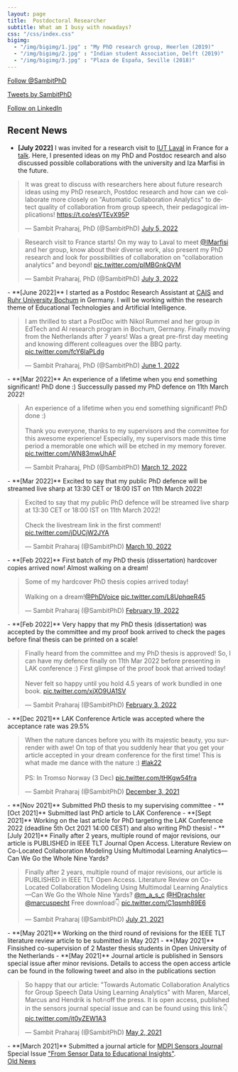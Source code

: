 ```yaml
---
layout: page
title:  Postdoctoral Researcher
subtitle: What am I busy with nowadays?
css: "/css/index.css"
bigimg:
  - "/img/bigimg/1.jpg" : "My PhD research group, Heerlen (2019)"
  - "/img/bigimg/2.jpg" : "Indian student Association, Delft (2019)"
  - "/img/bigimg/3.jpg" : "Plaza de España, Seville (2018)"
---
```


<a href="https://twitter.com/SambitPhD?ref_src=twsrc%5Etfw" class="twitter-follow-button" data-show-count="true">Follow @SambitPhD</a><script async src="https://platform.twitter.com/widgets.js" charset="utf-8"></script>

<a class="twitter-timeline" data-height="800" href="https://twitter.com/SambitPhD?ref_src=twsrc%5Etfw">Tweets by SambitPhD</a> <script async src="https://platform.twitter.com/widgets.js" charset="utf-8"></script> 

<a class="libutton" href="https://www.linkedin.com/comm/mynetwork/discovery-see-all?usecase=PEOPLE_FOLLOWS&followMember=sambitpraharaj" target="_blank">Follow on LinkedIn</a>

<div id="google-custom-search">
<script>
  (function() {
    var cx = '006073558621733530411:kcpgkwoosby';
    var gcse = document.createElement('script');
    gcse.type = 'text/javascript';
    gcse.async = true;
    gcse.src = (document.location.protocol == 'https:' ? 'https:' : 'http:') +
        '//www.google.com/cse/cse.js?cx=' + cx;
    var s = document.getElementsByTagName('script')[0];
    s.parentNode.insertBefore(gcse, s);
  })();
</script>
<gcse:searchbox></gcse:searchbox>
<gcse:searchresults></gcse:searchresults>
</div>

<script async src="https://pagead2.googlesyndication.com/pagead/js/adsbygoogle.js"></script>
<script>
     (adsbygoogle = window.adsbygoogle || []).push({
          google_ad_client: "ca-pub-8842338021751829",
          enable_page_level_ads: true
     });
</script>

## Recent News
- **[July 2022]** I was invited for a research visit to <a href="https://iut-laval.univ-lemans.fr/fr/index.html">IUT Laval</a> in France for a <a href="https://lium.univ-lemans.fr/en/am-i-collaborating-well/">talk</a>. Here, I presented ideas on my PhD and Postdoc research and also discussed possible collaborations with the university and Iza Marfisi in the future.
<blockquote class="twitter-tweet"><p lang="en" dir="ltr">It was great to discuss with researchers here about future research ideas using my PhD research, Postdoc research and how can we collaborate more closely on &quot;Automatic Collaboration Analytics&quot; to detect quality of collaboration from group speech, their pedagogical implications! <a href="https://t.co/esVTEvX95P">https://t.co/esVTEvX95P</a></p>&mdash; Sambit Praharaj, PhD (@SambitPhD) <a href="https://twitter.com/SambitPhD/status/1544295530494304256?ref_src=twsrc%5Etfw">July 5, 2022</a></blockquote> <script async src="https://platform.twitter.com/widgets.js" charset="utf-8"></script>
<blockquote class="twitter-tweet"><p lang="en" dir="ltr">Research visit to France starts! On my way to Laval to meet <a href="https://twitter.com/IMarfisi?ref_src=twsrc%5Etfw">@IMarfisi</a> and her group, know about their diverse work, also present my PhD research and look for possibilities of collaboration on “collaboration analytics” and beyond! <a href="https://t.co/pIMBGnkQVM">pic.twitter.com/pIMBGnkQVM</a></p>&mdash; Sambit Praharaj, PhD (@SambitPhD) <a href="https://twitter.com/SambitPhD/status/1543580361195675648?ref_src=twsrc%5Etfw">July 3, 2022</a></blockquote> <script async src="https://platform.twitter.com/widgets.js" charset="utf-8"></script>
- **[June 2022]** I started as a Postdoc Research Assistant at <a href="https://www.cais.nrw/en/center-for-advanced-internet-studies-cais-en-2/">CAIS</a> and <a href="https://www.ruhr-uni-bochum.de/en">Ruhr University Bochum</a> in Germany. I will be working within the research theme of Educational Technologies and Artificial Intelligence. 
 <blockquote class="twitter-tweet"><p lang="en" dir="ltr">I am thrilled to start a PostDoc with Nikol Rummel and her group in EdTech and AI research program in Bochum, Germany. Finally moving from the Netherlands after 7 years! Was a great pre-first day meeting and knowing different colleagues over the BBQ party. <a href="https://t.co/fcY6laPLdg">pic.twitter.com/fcY6laPLdg</a></p>&mdash; Sambit Praharaj, PhD (@SambitPhD) <a href="https://twitter.com/SambitPhD/status/1532096107970543617?ref_src=twsrc%5Etfw">June 1, 2022</a></blockquote> <script async src="https://platform.twitter.com/widgets.js" charset="utf-8"></script> 
- **[Mar 2022]** An experience of a lifetime when you end something significant! PhD done :) Successully passed my PhD defence on 11th March 2022!
<blockquote class="twitter-tweet"><p lang="en" dir="ltr">An experience of a lifetime when you end something significant! PhD done :)<br><br>Thank you everyone, thanks to my supervisors and the committee for this awesome experience! Especially, my supervisors made this time period a memorable one which will be etched in my memory forever. <a href="https://t.co/WN83mwUhAF">pic.twitter.com/WN83mwUhAF</a></p>&mdash; Sambit Praharaj, PhD (@SambitPhD) <a href="https://twitter.com/SambitPhD/status/1502590667729641475?ref_src=twsrc%5Etfw">March 12, 2022</a></blockquote> <script async src="https://platform.twitter.com/widgets.js" charset="utf-8"></script> 
- **[Mar 2022]** Excited to say that my public PhD defence will be streamed live sharp at 13:30 CET or 18:00 IST on 11th March 2022!
<blockquote class="twitter-tweet"><p lang="en" dir="ltr">Excited to say that my public PhD defence will be streamed live sharp at 13:30 CET or 18:00 IST on 11th March 2022!<br><br>Check the livestream link in the first comment! <a href="https://t.co/jDUCjW2JYA">pic.twitter.com/jDUCjW2JYA</a></p>&mdash; Sambit Praharaj (@SambitPhD) <a href="https://twitter.com/SambitPhD/status/1501846764600664065?ref_src=twsrc%5Etfw">March 10, 2022</a></blockquote> <script async src="https://platform.twitter.com/widgets.js" charset="utf-8"></script> 
- **[Feb 2022]** First batch of my PhD thesis (dissertation) hardcover copies arrived now! Almost walking on a dream!
<blockquote class="twitter-tweet"><p lang="en" dir="ltr">Some of my hardcover PhD thesis copies arrived today! <br><br>Walking on a dream!<a href="https://twitter.com/PhDVoice?ref_src=twsrc%5Etfw">@PhDVoice</a> <a href="https://t.co/L8UphqeR45">pic.twitter.com/L8UphqeR45</a></p>&mdash; Sambit Praharaj (@SambitPhD) <a href="https://twitter.com/SambitPhD/status/1495010741312761858?ref_src=twsrc%5Etfw">February 19, 2022</a></blockquote> <script async src="https://platform.twitter.com/widgets.js" charset="utf-8"></script> 
- **[Feb 2022]** Very happy that my PhD thesis (dissertation) was accepted by the committee and my proof book arrived to check the pages before final thesis can be printed on a scale!
<blockquote class="twitter-tweet"><p lang="en" dir="ltr">Finally heard from the committee and my PhD thesis is approved! So, I can have my defence finally on 11th Mar 2022 before presenting in LAK conference :) First glimpse of the proof book that arrived today!<br><br>Never felt so happy until you hold 4.5 years of work bundled in one book. <a href="https://t.co/xjXO9UA1SV">pic.twitter.com/xjXO9UA1SV</a></p>&mdash; Sambit Praharaj (@SambitPhD) <a href="https://twitter.com/SambitPhD/status/1489314899171946496?ref_src=twsrc%5Etfw">February 3, 2022</a></blockquote> <script async src="https://platform.twitter.com/widgets.js" charset="utf-8"></script> 
- **[Dec 2021]** LAK Conference Article was accepted where the acceptance rate was 29.5%
<blockquote class="twitter-tweet"><p lang="en" dir="ltr">When the nature dances before you with its majestic beauty, you surrender with awe! On top of that you suddenly hear that you get your article accepted in your dream conference for the first time! This is what made me dance with the nature :) <a href="https://twitter.com/hashtag/lak22?src=hash&amp;ref_src=twsrc%5Etfw">#lak22</a><br><br>PS: In Tromso Norway (3 Dec) <a href="https://t.co/tHKgw54fra">pic.twitter.com/tHKgw54fra</a></p>&mdash; Sambit Praharaj (@SambitPhD) <a href="https://twitter.com/SambitPhD/status/1466658234115239941?ref_src=twsrc%5Etfw">December 3, 2021</a></blockquote> <script async src="https://platform.twitter.com/widgets.js" charset="utf-8"></script> 
- **[Nov 2021]** Submitted PhD thesis to my supervising committee 
- **[Oct 2021]** Submitted last PhD article to LAK Conference 
- **[Sept 2021]** Working on the last article for PhD targeting the LAK Conference 2022 (deadline 5th Oct 2021 14:00 CEST) and also writing PhD thesis!
- **[July 2021]** Finally after 2 years, multiple round of major revisions, our article is PUBLISHED in IEEE TLT Journal Open Access. Literature Review on Co-Located Collaboration Modeling Using Multimodal Learning Analytics—Can We Go the Whole Nine Yards?
<blockquote class="twitter-tweet"><p lang="en" dir="ltr">Finally after 2 years, multiple round of major revisions, our article is PUBLISHED in IEEE TLT Open Access. Literature Review on Co-Located Collaboration Modeling Using Multimodal Learning Analytics—Can We Go the Whole Nine Yards? <a href="https://twitter.com/m_a_s_c?ref_src=twsrc%5Etfw">@m_a_s_c</a> <a href="https://twitter.com/HDrachsler?ref_src=twsrc%5Etfw">@HDrachsler</a> <a href="https://twitter.com/marcuspecht?ref_src=twsrc%5Etfw">@marcuspecht</a> Free download👇 <a href="https://t.co/C1qsmh89E6">pic.twitter.com/C1qsmh89E6</a></p>&mdash; Sambit Praharaj (@SambitPhD) <a href="https://twitter.com/SambitPhD/status/1417789976364953602?ref_src=twsrc%5Etfw">July 21, 2021</a></blockquote> <script async src="https://platform.twitter.com/widgets.js" charset="utf-8"></script> 
- **[May 2021]** Working on the third round of revisions for the IEEE TLT literature review article to be submitted in May 2021
- **[May 2021]** Finsished co-supervision of 2 Master thesis students in Open University of the Netherlands
- **[May 2021]** Journal article is published in Sensors special issue after minor revisions. Details to access the open access article can be found in the following tweet and also in the publications section
<blockquote class="twitter-tweet"><p lang="en" dir="ltr">So happy that our article: &quot;Towards Automatic Collaboration Analytics for Group Speech Data Using Learning Analytics&quot; with Maren, Marcel, Marcus and Hendrik is hot🔥off the press. It is open access, published in the sensors journal special issue and can be found using this link👇 <a href="https://t.co/it0yZEW1A3">pic.twitter.com/it0yZEW1A3</a></p>&mdash; Sambit Praharaj (@SambitPhD) <a href="https://twitter.com/SambitPhD/status/1388754277552766976?ref_src=twsrc%5Etfw">May 2, 2021</a></blockquote> <script async src="https://platform.twitter.com/widgets.js" charset="utf-8"></script> 
- **[March 2021]** Submitted a journal article for <a href="https://www.mdpi.com/journal/sensors">MDPI Sensors Journal</a> Special Issue <a href="https://www.mdpi.com/journal/sensors/special_issues/sdei">"From Sensor Data to Educational Insights"</a>.

<div class="list-filters">
  <a href="/oldnews" class="list-filter filter-selected">Old News</a>
</div>
